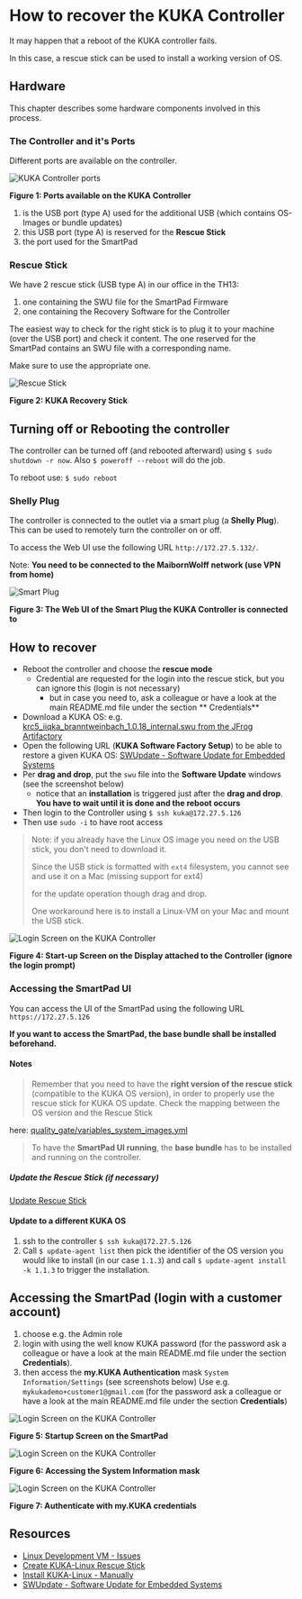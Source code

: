 # How to recover the KUKA Controller

It may happen that a reboot of the KUKA controller fails.

In this case, a rescue stick can be used to install a working version of OS.

## Hardware

This chapter describes some hardware components involved in this process.

### The Controller and it's Ports

Different ports are available on the controller.

![KUKA Controller ports](./resources/kuka_controller_ports.jpg)

**Figure 1: Ports available on the KUKA Controller**

1. is the USB port (type A) used for the additional USB (which contains OS-Images or bundle updates)
2. this USB port (type A) is reserved for the **Rescue Stick**
3. the port used for the SmartPad

### Rescue Stick

We have 2 rescue stick (USB type A) in our office in the TH13:

1. one containing the SWU file for the SmartPad Firmware
2. one containing the Recovery Software for the Controller

The easiest way to check for the right stick is to plug it to your machine (over the USB port)
and check it content. The one reserved for the SmartPad contains an SWU file with a corresponding name.

Make sure to use the appropriate one.

![Rescue Stick](./resources/rescue_stick_controller.jpg)

**Figure 2: KUKA Recovery Stick**

## Turning off or Rebooting the controller

The controller can be turned off (and rebooted afterward) using `$ sudo shutdown -r now`. Also `$ poweroff --reboot`
will do the job.

To reboot use: `$ sudo reboot`

### Shelly Plug

The controller is connected to the outlet via a smart plug (a **Shelly Plug**). This can be used to remotely turn the
controller on or off.

To access the Web UI use the following URL `http://172.27.5.132/`.

Note: **You need to be connected to the MaibornWolff network (use VPN from home)**

![Smart Plug](./resources/shelly_plug.png)

**Figure 3: The Web UI of the Smart Plug the KUKA Controller is connected to**

## How to recover

- Reboot the controller and choose the **rescue mode**
    - Credential are requested for the login into the rescue stick, but you can ignore this (login is not necessary)
        - but in case you need to, ask a colleague or have a look at the main README.md file under the section **
          Credentials**
- Download a KUKA OS:
  e.g. [krc5_iiqka_branntweinbach_1.0.18_internal.swu from the JFrog Artifactory](https://pkg.rd.kuka.com/ui/native/global-staging-generic-virtual/kuka/deploy/base/iiqka/branntweinbach/krc5_iiqka_branntweinbach_1.0.18_internal.swu)
- Open the following URL (**KUKA Software Factory Setup**) to be able to restore a given KUKA
  OS: [SWUpdate - Software Update for Embedded Systems](http://172.27.5.126:8080/)
- Per **drag and drop**, put the `swu` file into the **Software Update** windows (see the screenshot below)
    - notice that an **installation** is triggered just after the **drag and drop**. **You have to wait until it is done
      and the reboot occurs**
- Then login to the Controller using `$ ssh kuka@172.27.5.126`
- Then use `sudo -i` to have root access

> Note: if you already have the Linux OS image you need on the USB stick, you don't need to download it.
>
> Since the USB stick is formatted with `ext4` filesystem, you cannot see and use it on a Mac (missing support for ext4)
>
> for the update operation though drag and drop.
>
> One workaround here is to install a Linux-VM on your Mac and mount the USB stick.

![Login Screen on the KUKA Controller](./resources/startup_screen_controller.jpg)

**Figure 4: Start-up Screen on the Display attached to the Controller (ignore the login prompt)**

### Accessing the SmartPad UI

You can access the UI of the SmartPad using the following URL `https://172.27.5.126`

**If you want to access the SmartPad, the base bundle shall be installed beforehand.**

#### Notes

> Remember that you need to have the **right version of the rescue stick** (compatible to the KUKA OS version),
> in order to properly use the rescue stick for KUKA OS update. Check the mapping between the OS version and the Rescue
> Stick
>
here: [quality_gate/variables_system_images.yml](https://dev.azure.com/kuka/RoX%20OS/_git/rox_deployment?path=/quality_gate/variables_system_images.yml)

> To have the **SmartPad UI running**, the **base bundle** has to be installed and running on the controller.

##### Update the Rescue Stick (if necessary)

[Update Rescue Stick](https://wiki.rd.kuka.com/devwiki/Controller_Tools_iiQKA.OS#Update_Rescue_Stick)

#### Update to a different KUKA OS

1. ssh to the controller `$ ssh kuka@172.27.5.126`
2. Call `$ update-agent list` then pick the identifier of the OS version you would like to install
   (in our case `1.1.3`) and call `$ update-agent install -k 1.1.3` to trigger the installation.

## Accessing the SmartPad (login with a customer account)

1. choose e.g. the Admin role
2. login with using the well know KUKA password (for the password ask a colleague or have a look at the main README.md
   file under the section **Credentials**).
3. then access the **my.KUKA Authentication** mask `System Information/Settings` (see screenshots below)
   Use e.g. `mykukademo+customer1@gmail.com` (for the password ask a colleague or have a look at the main README.md file
   under the section **Credentials**)

![Login Screen on the KUKA Controller](./resources/smartpad_login.jpg)

**Figure 5: Startup Screen on the SmartPad**

![Login Screen on the KUKA Controller](./resources/smartpad_system_info.jpg)

**Figure 6: Accessing the System Information mask**

![Login Screen on the KUKA Controller](./resources/smartpad_customer_auth.jpg)

**Figure 7: Authenticate with my.KUKA credentials**

## Resources

- [Linux Development VM - Issues](https://wiki.rd.kuka.com/devwiki/Linux_Development_VM_-_Issues)
- [Create KUKA-Linux Rescue Stick](https://wiki.rd.kuka.com/devwiki/Create_KUKA-Linux_Rescue_Stick)
- [Install KUKA-Linux - Manually](https://wiki.rd.kuka.com/devwiki/Install_KUKA-Linux_-_Manually)
- [SWUpdate - Software Update for Embedded Systems](http://172.27.5.126:8080/)
